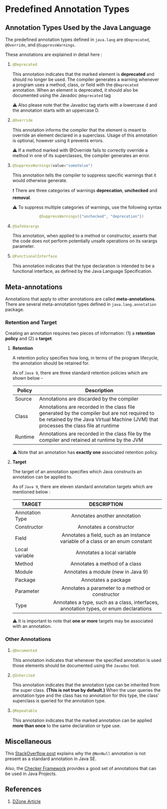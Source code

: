 # Predefined Annotation Types

## Annotation Types Used by the Java Language

The predefined annotation types defined in ```java.lang``` are ```@Deprecated```, ```@Override```, and ```@SuppressWarnings```.

These annotations are explained in detail here : 

1.  ```java
    @Deprecated
    ```

    This annotation indicates that the marked element is **deprecated** and should no longer be used. The compiler generates a warning whenever a program uses a method, class, or field with the ```@Deprecated``` annotation. When an element is deprecated, it should also be documented using the Javadoc ```@deprecated``` tag

    :warning: Also please note that the Javadoc tag starts with a lowercase d and the annotation starts with an uppercase D.
    
1.  ```java
    @Override
    ```

    This annotation informs the compiler that the element is meant to override an element declared in a superclass. Usage of this annotation is optional, however using it prevents errors. 

    :warning: If a method marked with @Override fails to correctly override a method in one of its superclasses, the compiler generates an error.

1.  ```java
    @SuppressWarnings(value="someValue")
    ```
    This annotation tells the compiler to suppress specific warnings that it would otherwise generate. 

    :exclamation:   There are three categories of warnings **deprecation**, **unchecked** and **removal**.

    :warning:   To suppress multiple categories of warnings, use the following syntax
    
    ```java
                @SuppressWarnings({"unchecked", "deprecation"})
    ```

1.  ```java
    @SafeVarargs
    ```
    This annotation, when applied to a method or constructor, asserts that the code does not perform potentially unsafe operations on its varargs parameter.

1.  ```java
    @FunctionalInterface
    ```
    This annotation indicates that the type declaration is intended to be a functional interface, as defined by the Java Language Specification.

## Meta-annotations

Annotations that apply to other annotations are called **meta-annotations**. There are several meta-annotation types defined in ```java.lang.annotation``` package.

### Retention and Target

Creating an annotation requires two pieces of information: (1) a **retention policy** and (2) a **target**. 

1.  **Retention**

    A retention policy specifies how long, in terms of the program lifecycle, the annotation should be retained for.

    As of ```Java 9```, there are three standard retention policies which are shown below -  

    | Policy  | Description                                                                                                                                                                         |
    |---------|-------------------------------------------------------------------------------------------------------------------------------------------------------------------------------------|
    | Source  | Annotations are discarded by the compiler                                                                                                                                           |
    | Class   | Annotations are recorded in the class file generated by the compiler but are not required to be retained by the Java Virtual Machine (JVM) that processes the class file at runtime |
    | Runtime | Annotations are recorded in the class file by the compiler and retained at runtime by the JVM                                                                                       |
    :warning: Note that an annotation has **exactly one** associated retention policy.

1.  **Target**
    
    The target of an annotation specifies which Java constructs an annotation can be applied to.

    As of ```Java 9```, there are eleven standard annotation targets which are mentioned below : 

    | TARGET          |                                      DESCRIPTION                                      |
    |-----------------|:-------------------------------------------------------------------------------------:|
    | Annotation Type |                              Annotates another annotation                             |
    | Constructor     |                                Annotates a constructor                                |
    | Field           |     Annotates a field, such as an instance variable of a class or an enum constant    |
    | Local variable  | Annotates a local variable                                                            |
    | Method          | Annotates a method of a class                                                         |
    | Module          | Annotates a module (new in Java 9)                                                    |
    | Package         | Annotates a package                                                                   |
    | Parameter       | Annotates a parameter to a method or constructor                                      |
    | Type            | Annotates a type, such as a class, interfaces, annotation types, or enum declarations |

    :warning: It is important to note that **one or more** targets may be associated with an annotation.

### Other Annotations

1.  ```java
    @Documented
    ```
    This annotation indicates that whenever the specified annotation is used those elements should be documented using the ```Javadoc``` tool.

1.  ```java
    @Inherited
    ```
    This annotation indicates that the annotation type can be inherited from the super class. **(This is not true by default.)**
    When the user queries the annotation type and the class has no annotation for this type, the class' superclass is queried for the annotation type.

1.  ```java
    @Repeatable
    ```
    This annotation indicates that the marked annotation can be applied **more than once** to the same declaration or type use.

## Miscellaneous 

This [StackOverflow post](https://stackoverflow.com/questions/35892063/which-nonnull-java-annotation-to-use) explains why the ```@NonNull``` annotation is not present as a standard annotation in Java SE.

Also, the [Checker Framework](https://checkerframework.org/) provides a good set of annotations that can be used in Java Projects.

## References 

1. [DZone Article](https://dzone.com/articles/5-annotations-every-java-developer-should-know)